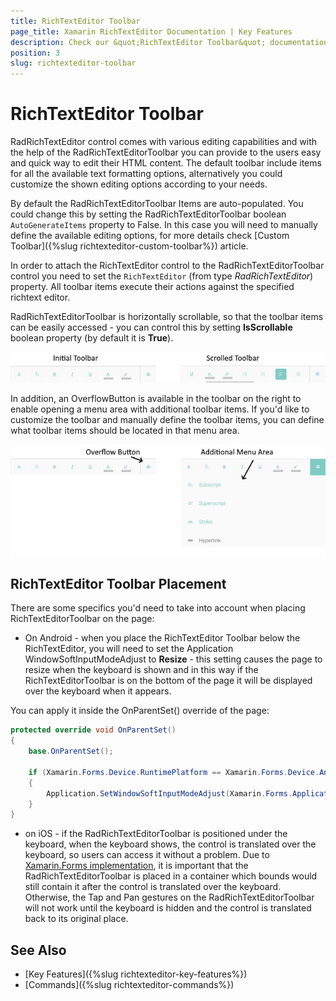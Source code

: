 ```yaml
---
title: RichTextEditor Toolbar
page_title: Xamarin RichTextEditor Documentation | Key Features
description: Check our &quot;RichTextEditor Toolbar&quot; documentation article for Telerik RichTextEditor for Xamarin control.
position: 3
slug: richtexteditor-toolbar
---
```


# RichTextEditor Toolbar

RadRichTextEditor control comes with various editing capabilities and with the help of the RadRichTextEditorToolbar you can provide to the users easy and quick way to edit their HTML content. The default toolbar include items for all the available text formatting options, alternatively you could customize the shown editing options according to your needs.

By default the RadRichTextEditorToolbar Items are auto-populated. You could change this by setting the RadRichTextEditorToolbar boolean <code>AutoGenerateItems</code> property to False. In this case you will need to manually define the available editing options, for more details check [Custom Toolbar]({%slug richtexteditor-custom-toolbar%}) article.

In order to attach the RichTextEditor control to the RadRichTextEditorToolbar control you need to set the <code>RichTextEditor</code> (from type *RadRichTextEditor*) property. All toolbar items execute their actions against the specified richtext editor.

<snippet id='richtexteditor-getting-started-xaml' />

RadRichTextEditorToolbar is horizontally scrollable, so that the toolbar items can be easily accessed - you can control this by setting **IsScrollable** boolean property (by default it is **True**).

![](images/richtexteditor-scrollabletoolbar.png)

In addition, an OverflowButton is available in the toolbar on the right to enable opening a menu area with additional toolbar items. If you'd like to customize the toolbar and manually define the toolbar items, you can define what toolbar items should be located in that menu area.

![](images/richtexteditor-menuarea.png)

## RichTextEditor Toolbar Placement

There are some specifics you'd need to take into account when placing RichTextEditorToolbar on the page:

* On Android - when you place the RichTextEditor Toolbar below the RichTextEditor, you will need to set the Application WindowSoftInputModeAdjust to **Resize** - this setting causes the page to resize when the keyboard is shown and in this way if the RichTextEditorToolbar is on the bottom of the page it will be displayed over the keyboard when it appears.

You can apply it inside the OnParentSet() override of the page:

```C#
protected override void OnParentSet()
{
	base.OnParentSet();

	if (Xamarin.Forms.Device.RuntimePlatform == Xamarin.Forms.Device.Android)
	{
		Application.SetWindowSoftInputModeAdjust(Xamarin.Forms.Application.Current, WindowSoftInputModeAdjust.Resize);
	}
}
```

* on iOS -  if the RadRichTextEditorToolbar is positioned under the keyboard, when the keyboard shows, the control is translated over the keyboard, so users can access it without a problem. Due to [Xamarin.Forms implementation](https://docs.microsoft.com/en-us/dotnet/api/xamarin.forms.visualelement.translationy?view=xamarin-forms), it is important that the RadRichTextEditorToolbar is placed in a container which bounds would still contain it after the control is translated over the keyboard. Otherwise, the Tap and Pan gestures on the RadRichTextEditorToolbar will not work until the keyboard is hidden and the control is translated back to its original place.

## See Also

- [Key Features]({%slug richtexteditor-key-features%})
- [Commands]({%slug richtexteditor-commands%})
